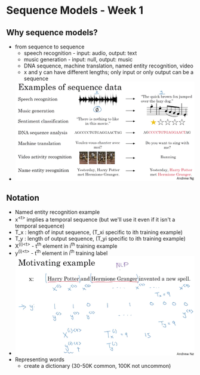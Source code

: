 # Sequence Models - Week 1

## Why sequence models?

- from sequence to sequence
  - speech recognition - input: audio, output: text
  - music generation - input: null, output: music
  - DNA sequence, machine translation, named entity recognition, video 
  - x and y can have different lengths; only input or only output can be a sequence
- ![img](https://github.com/chriseal/deep_learning_ai/blob/master/5_SequenceModels/week1/5wk1_examples_of_sequence_models.png)

## Notation

- Named entity recognition example
- x<sup>\<t\></sup> implies a temporal sequence (but we'll use it even if it isn't a temporal sequence)
- T_x : length of input sequence, (T_xi specific to ith training example)
- T_y : length of output sequence, (T_yi specific to ith training example)
- X<sup>(i)\<t\></sup> - t<sup>th</sup> element in i<sup>th</sup> training example
- y<sup>(i)\<t\></sup> - t<sup>th</sup> element in i<sup>th</sup> training label
- ![img](https://github.com/chriseal/deep_learning_ai/blob/master/5_SequenceModels/week1/5wk1_notation.png)
- Representing words
  - create a dictionary (30-50K common, 100K not uncommon)
  
